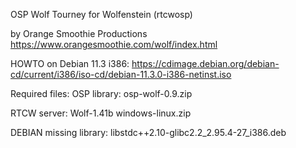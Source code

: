 OSP Wolf Tourney for Wolfenstein (rtcwosp)

by Orange Smoothie Productions
https://www.orangesmoothie.com/wolf/index.html

HOWTO on Debian 11.3 i386:
https://cdimage.debian.org/debian-cd/current/i386/iso-cd/debian-11.3.0-i386-netinst.iso

Required files:
OSP library: osp-wolf-0.9.zip

RTCW server: Wolf-1.41b windows-linux.zip

DEBIAN missing library: libstdc++2.10-glibc2.2_2.95.4-27_i386.deb
